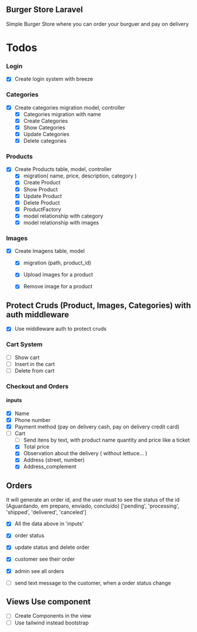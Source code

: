 ## Burger Store Laravel
Simple Burger Store where you can order your burguer and pay on delivery

# Todos 

### Login
- [x] Create login system with breeze

### Categories 
- [x] Create categories migration model, controller
  - [x] Categories migration with name
  - [x] Create Categories
  - [x] Show Categories
  - [x] Update Categories
  - [x] Delete categories

### Products
- [x] Create Products table, model, controller
  - [x] migration( name, price, description, category )
  - [x] Create Product
  - [x] Show Product
  - [x] Update Product
  - [x] Delete Product
  - [x] ProductFactory 
  - [x] model relationship with category
  - [x] model relationship with images

### Images
- [x] Create Imagens table, model
  - [x] migration (path, product_id)
  - [x] Upload images for a product
  - [x] Remove image for a product
  

## Protect Cruds (Product, Images, Categories) with auth middleware
 - [x] Use middleware auth to protect cruds

### Cart System
- [ ] Show cart
- [ ] Insert in the cart
- [ ] Delete from cart

### Checkout and Orders
#### inputs
  - [x] Name
  - [x] Phone number
  - [x] Payment method (pay on delivery cash, pay on delivery credit card)
- [ ] Cart
  - [ ] Send itens by text, with product name quantity and price like a ticket
  - [x] Total price
  - [x] Observation about the delivery ( without lettuce... )
  - [x] Address (street, number)
  - [x] Address_complement

## Orders 
It will generate an order id, and the user must to see the status of the id
(Aguardando, em preparo, enviado, concluído) 
['pending', 'processing', 'shipped', 'delivered', 'canceled']
- [x] All the data above in 'inputs'
- [x] order status
- [x] update status and delete order
- [x] customer see their order
- [x] admin see all orders
- [ ] send text message to the customer, when a order status change




## Views Use component 
- [ ] Create Components in the view
- [ ] Use tailwind instead bootstrap 